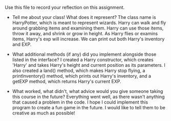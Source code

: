 Use this file to record your reflection on this assignment.

- Tell me about your class! What does it represent?
The class name is HarryPotter, which is meant to represent wizards. Harry can walk and fly around grabbing items and examining them. Harry can use those items, throw it away, and shrink or grow in height. As Harry flies or examins items, Harry's exp will increase. We can print out both Harry's inventory and EXP. 

- What additional methods (if any) did you implement alongside those listed in the interface?
I created a Harry constructor, which creates 'Harry' and takes Harry's height and current position as its parameters. I also created a land() method, which makes Harry stop flying, a printInventory() method, which prints out Harry's inventory, and a getEXP method, which returns Harry's current EXP. 

- What worked, what didn't, what advice would you give someone taking this course in the future?
Everything went well, as there wasn't anything that caused a problem in the code. I hope I could implement this program to create a fun game in the future. I would like to tell them to be creative as much as possible!
